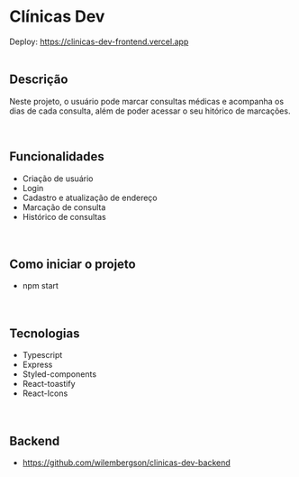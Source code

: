 # Clínicas Dev
Deploy: https://clinicas-dev-frontend.vercel.app
</br></br>

## Descrição
<p>Neste projeto, o usuário pode marcar consultas médicas e acompanha os dias de cada consulta, além de poder acessar o seu hitórico de marcações.</p>
</br>

## Funcionalidades
- Criação de usuário
- Login
- Cadastro e atualização de endereço
- Marcação de consulta
- Histórico de consultas
</br></br></br>

## Como iniciar o projeto
- npm start
</br></br></br>

## Tecnologias
- Typescript
- Express
- Styled-components
- React-toastify
- React-Icons
</br></br></br>

## Backend
- https://github.com/wilembergson/clinicas-dev-backend